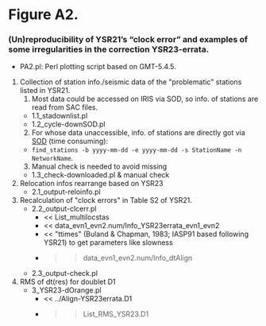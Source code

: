 # Figure A2. 
### (Un)reproducibility of YSR21’s “clock error” and examples of some irregularities in the correction YSR23-errata.
* PA2.pl: Perl plotting script based on GMT-5.4.5.
1. Collection of station info./seismic data of the "problematic" stations listed in YSR21.
   1) Most data could be accessed on IRIS via SOD, so info. of stations are read from SAC files.
     - 1.1_stadownlist.pl
     - 1.2_cycle-downSOD.pl
   2)  For whose data unaccessible, info. of stations are directly got via [SOD](https://www.seis.sc.edu/sod/) (time consuming):
     - `find_stations -b yyyy-mm-dd -e yyyy-mm-dd -s StationName -n NetworkName`.
   3) Manual check is needed to avoid missing
     - 1.3_check-downloaded.pl & manual check
2. Relocation infos rearrange based on YSR23
   - 2.1_output-reloinfo.pl
3. Recalculation of "clock errors" in Table S2 of YSR21.
   - 2.2_output-clcerr.pl
      - << List_multilocstas
      - << data_evn1_evn2.num/Info_YSR23errata_evn1_evn2
      - << "ttimes" (Buland & Chapman, 1983; IASP91 based following YSR21) to get parameters like slowness
      - >> data_evn1_evn2.num/Info_dtAlign
   - 2.3_output-check.pl 
4. RMS of dt(res) for doublet D1
   - 3_YSR23-dOrange.pl
      - << ../Align-YSR23errata.D1
      - >> List_RMS_YSR23.D1
  
